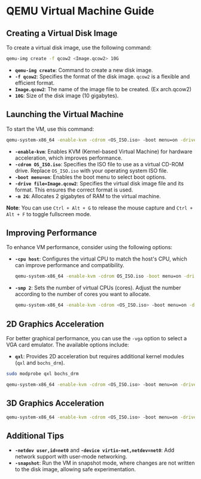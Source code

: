 # QEMU Virtual Machine Guide

## Creating a Virtual Disk Image

To create a virtual disk image, use the following command:

```bash
qemu-img create -f qcow2 <Image.qcow2> 10G
```

- **`qemu-img create`**: Command to create a new disk image.
- **`-f qcow2`**: Specifies the format of the disk image. `qcow2` is a flexible and efficient format.
- **`Image.qcow2`**: The name of the image file to be created. (Ex arch.qcow2)
- **`10G`**: Size of the disk image (10 gigabytes).

## Launching the Virtual Machine

To start the VM, use this command:

```bash
qemu-system-x86_64 -enable-kvm -cdrom <OS_ISO.iso> -boot menu=on -drive file=<Image.qcow2> -m 2G
```

- **`-enable-kvm`**: Enables KVM (Kernel-based Virtual Machine) for hardware acceleration, which improves performance.
- **`-cdrom OS_ISO.iso`**: Specifies the ISO file to use as a virtual CD-ROM drive. Replace `OS_ISO.iso` with your operating system ISO file.
- **`-boot menu=on`**: Enables the boot menu to select boot options.
- **`-drive file=Image.qcow2`**: Specifies the virtual disk image file and its format. This ensures the correct format is used.
- **`-m 2G`**: Allocates 2 gigabytes of RAM to the virtual machine.

**Note**: You can use `Ctrl + Alt + G` to release the mouse capture and `Ctrl + Alt + F` to toggle fullscreen mode.

## Improving Performance

To enhance VM performance, consider using the following options:

- **`-cpu host`**: Configures the virtual CPU to match the host's CPU, which can improve performance and compatibility.

  ```bash
  qemu-system-x86_64 -enable-kvm -cdrom OS_ISO.iso -boot menu=on -drive file=<Image.qcow2> -m 2G -cpu host
  ```

- **`-smp 2`**: Sets the number of virtual CPUs (cores). Adjust the number according to the number of cores you want to allocate.

  ```bash
  qemu-system-x86_64 -enable-kvm -cdrom <OS_ISO.iso> -boot menu=on -drive file=<Image.qcow2> -m 2G -cpu host -smp 2
  ```

## 2D Graphics Acceleration

For better graphical performance, you can use the `-vga` option to select a VGA card emulator. The available options include:

- **`qxl`**: Provides 2D acceleration but requires additional kernel modules (`qxl` and `bochs_drm`).

```bash
sudo modprobe qxl bochs_drm
```

```bash
qemu-system-x86_64 -enable-kvm -cdrom <OS_ISO.iso> -boot menu=on -drive file=<Image.qcow2> -m 2G -cpu host -smp 2 -vga qxl
```

## 3D Graphics Acceleration

```bash
qemu-system-x86_64 -enable-kvm -cdrom <OS_ISO.iso> -boot menu=on -drive file=<Image.qcow2> -m 2G -cpu host -smp 2 -vga virtio -display sdl,gl=on
```

## Additional Tips

- **`-netdev user,id=net0`** and **`-device virtio-net,netdev=net0`**: Add network support with user-mode networking.
- **`-snapshot`**: Run the VM in snapshot mode, where changes are not written to the disk image, allowing safe experimentation.
